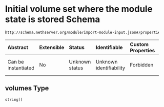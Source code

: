 # Initial volume set where the module state is stored Schema

```txt
http://schema.nethserver.org/module/import-module-input.json#/properties/volumes
```



| Abstract            | Extensible | Status         | Identifiable            | Custom Properties | Additional Properties | Access Restrictions | Defined In                                                                           |
| :------------------ | :--------- | :------------- | :---------------------- | :---------------- | :-------------------- | :------------------ | :----------------------------------------------------------------------------------- |
| Can be instantiated | No         | Unknown status | Unknown identifiability | Forbidden         | Allowed               | none                | [import-module-input.json\*](module/import-module-input.json "open original schema") |

## volumes Type

`string[]`
